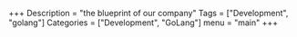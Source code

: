 +++
Description = "the blueprint of our company"
Tags = ["Development", "golang"]
Categories = ["Development", "GoLang"]
menu = "main"
+++
